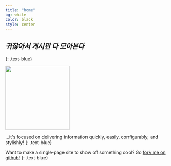 ```yaml
---
title: "home"
bg: white
color: black
style: center
---
```


## *귀찮아서 게시판 다 모아본다*
{: .text-blue}

<img src="https://user-images.githubusercontent.com/11792345/29739833-9b86795a-8a82-11e7-9901-d4c63e5fef63.png" width="200px" height="200px">






…it's focused on delivering information quickly, easily, configurably, and stylishly!
{: .text-blue}


Want to make a single-page site to show off something cool? Go [fork me on github!](https://github.com/t413/SinglePaged)
{: .text-blue}



